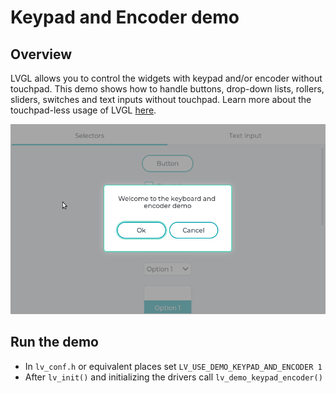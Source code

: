 # Keypad and Encoder demo

## Overview

LVGL allows you to control the widgets with keypad and/or encoder without touchpad.
This demo shows how to handle buttons, drop-down lists, rollers, sliders, switches and text inputs without touchpad.
Learn more about the touchpad-less usage of LVGL [here](https://docs.lvgl.io/master/overview/indev.html#keypad-and-encoder).

![Keypad and encoder navigation in LVGL embedded GUI library](screenshot1.gif)

## Run the demo
- In `lv_conf.h` or equivalent places set `LV_USE_DEMO_KEYPAD_AND_ENCODER 1`
- After `lv_init()` and initializing the drivers call `lv_demo_keypad_encoder()` 